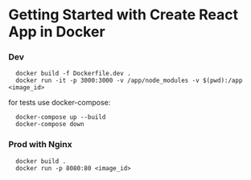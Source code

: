 # Getting Started with Create React App in Docker

### Dev
```
  docker build -f Dockerfile.dev .
  docker run -it -p 3000:3000 -v /app/node_modules -v $(pwd):/app <image_id>
```

for tests use docker-compose:
```
  docker-compose up --build
  docker-compose down

```

### Prod with Nginx
```
  docker build .
  docker run -p 8080:80 <image_id>
```
